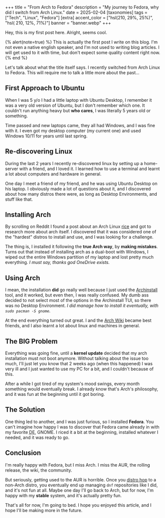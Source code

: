 +++
title = "From Arch to Fedora"
description = "My journey to Fedora, why did I switch from Arch Linux."
date = 2025-02-04
[taxonomies]
tags = ["Tech", "Linux", "Fedora"]
[extra]
accent_color = ["hsl(210, 29%, 25%)", "hsl( 210, 12%, 71%)"]
banner = "banner.webp"
+++

Hey, this is my first post here. Alright, seems cool.

{% alert(note=true) %}
This is actually the first post I write on this blog.
I'm not even a native english speaker, and I'm not used to writing blog articles.
I will get used to it with time, but don't expect some quality content right now.
{% end %}

Let's talk about what the title itself says. I recently switched from Arch Linux to Fedora.
This will require me to talk a little more about the past...

## First Approach to Ubuntu

When I was 5 y/o I had a little laptop with Ubuntu Desktop, I remember it was a very old version of Ubuntu, but I don't remember which one.
It couldn't run anything heavy but **who cares**, I was literally 5 years old or something.

Time passed and new laptops came, they all had Windows, and I was fine with it. I even got my desktop computer (my current one) and used Windows 10/11 for years until last spring.

## Re-discovering Linux

During the last 2 years I recently re-discovered linux by setting up a home-server with a friend, and I loved it.
I learned how to use a terminal and learnt a lot about computers and hardware in general.

One day I meet a friend of my friend, and he was using Ubuntu Desktop on his laptop.
I obviously made a lot of questions about it, and I discovered about how many distros there were, as long as Desktop Environments, and stuff like that.

## Installing Arch

By scrolling on Reddit I found a post about an Arch Linux [rice](https://excaliburzero.gitbooks.io/an-introduction-to-linux-ricing/content/ricing.html/) and got to research more about arch itself.
I discovered that it was considered one of the "hardest" distros to install and use, and I was looking for a challenge.

The thing is, I installed it following the **true Arch way**, by **making mistakes**.
Turns out that instead of installing arch as a dual-boot with Windows, I wiped out the entire Windows partition of my laptop and lost pretty much everything.
*I must say, thanks god OneDrive exists.*

## Using Arch

I mean, the installation **did** go really well because I just used the [Archinstall](https://wiki.archlinux.org/title/Archinstall/) tool, and it worked, but even then, I was really confused.
My dumb ass decided to not select most of the options in the Archinstall TUI, so there was no Desktop Environment.
*I did manage how to install it eventually, with `sudo pacman -S gnome`.*

At the end everything turned out great.
I and the [Arch Wiki](https://wiki.archlinux.org/) became best friends, and I also learnt a lot about linux and machines in general.

## The BIG Problem

Everything was going fine, until a **kernel update** decided that my arch installation must not boot anymore.
Without talking about the issue too much, I'll just let you know that 2 weeks ago (when this happened) I was very ill and I just wanted to use my PC for a bit, and I couldn't because of this.

After a while I got tired of my system's mood swings, every month something would eventually break.
I already know that's Arch's philosophy, and it was fun at the beginning until it got boring.

## The Solution

One thing led to another, and I was just furious, so I installed **Fedora**.
You can't imagine how happy I was to discover that Fedora came already in with my favorite <abbr title="Desktop Environment">DE</abbr>, GNOME.
I riced it a bit at the beginning, installed whatever I needed, and it was ready to go.

## Conclusion

I'm really happy with Fedora, but I miss Arch.
I miss the AUR, the rolling release, the wiki, the community.

But seriously, getting used to the AUR is horrible.
Once you [distro hop](https://en.wiktionary.org/wiki/distro-hopping/) to a non-Arch distro, you eventually end up managing `dnf` repositories like I did, and it's not fun at all.
Maybe one day I'll go back to Arch, but for now, I'm happy with my **stable** system, and it's actually pretty fun.

That's all for now, I'm going to bed. I hope you enjoyed this article, and I hope I'll be making more in the future.
